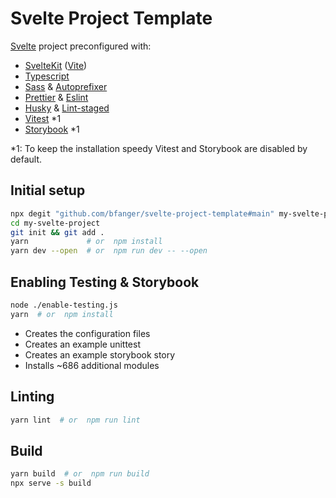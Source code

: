 # Svelte Project Template

[Svelte](https://svelte.dev/) project preconfigured with:

- [SvelteKit](https://kit.svelte.dev/) ([Vite](https://vitejs.dev/))
- [Typescript](http://typescriptlang.org/)
- [Sass](https://sass-lang.com/) & [Autoprefixer](https://github.com/postcss/autoprefixer)
- [Prettier](https://prettier.io/) & [Eslint](https://eslint.org/)
- [Husky](https://typicode.github.io/husky/) & [Lint-staged](https://github.com/okonet/lint-staged)
- [Vitest](https://vitest.dev/) \*1
- [Storybook](https://storybook.js.org/docs/6.4/svelte/writing-stories/introduction) \*1

\*1: To keep the installation speedy Vitest and Storybook are disabled by default.

## Initial setup

```sh
npx degit "github.com/bfanger/svelte-project-template#main" my-svelte-project
cd my-svelte-project
git init && git add .
yarn             # or  npm install
yarn dev --open  # or  npm run dev -- --open
```

## Enabling Testing & Storybook

```sh
node ./enable-testing.js
yarn  # or  npm install
```

- Creates the configuration files
- Creates an example unittest
- Creates an example storybook story
- Installs ~686 additional modules

## Linting

```sh
yarn lint  # or  npm run lint
```

## Build

```sh
yarn build  # or  npm run build
npx serve -s build
```
